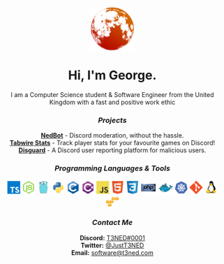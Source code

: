 <div align="center">
  <img align="center" width="100px" src="./assets/logo.png">
  <h1>Hi, I'm George.</h1>
  I am a Computer Science student & Software Engineer from the United Kingdom with a fast and positive work ethic
  <br>
  <h3><i>Projects</i></h3>
  <strong><a href="https://nedbot.org">NedBot</a></strong> - Discord moderation, without the hassle.
  <br>
  <strong><a href="https://tabstats.com/discordbot">Tabwire Stats</a></strong> - Track player stats for your favourite games on Discord!
  <br>
  <strong><a href="https://github.com/TeamDisguard">Disguard</a></strong> - A Discord user reporting platform for malicious users. 
  <br>
  <h3><i>Programming Languages & Tools</i></h3>
  <img align="center" width="30px" src="./assets/languages/typescript.svg">
  <img align="center" width="30px" src="./assets/languages/nodejs.svg">
  <img align="center" width="30px" src="./assets/languages/go.svg">
  <img align="center" width="30px" src="./assets/languages/python.svg">
  <img align="center" width="30px" src="./assets/languages/c.svg">
  <img align="center" width="30px" src="./assets/languages/cs.svg">
  <img align="center" width="30px" src="./assets/languages/javascript.svg">
  <img align="center" width="30px" src="./assets/languages/html.svg">
  <img align="center" width="30px" src="./assets/languages/css.svg">
  <img align="center" width="35px" src="./assets/languages/php.svg">
  <img align="center" width="35px" src="./assets/tools/docker.svg">
  <img align="center" width="30px" src="./assets/tools/kubernetes.svg">
  <img align="center" width="30px" src="./assets/tools/git.svg">
  <img align="center" width="30px" src="./assets/tools/linux.svg">
  <img align="center" width="30px" src="./assets/tools/aws.svg">
  <br>
  <h3><i>Contact Me</i></h3>
  <strong>Discord:</strong> <a href="https://discord.com/users/424566306042544128">T3NED#0001</a>
  <br>
  <strong>Twitter:</strong> <a href="https://twitter.com/JustT3NED">@JustT3NED</a>
  <br>
  <strong>Email:</strong> <a href="mailto:software@t3ned.com">software@t3ned.com</a>
</div>